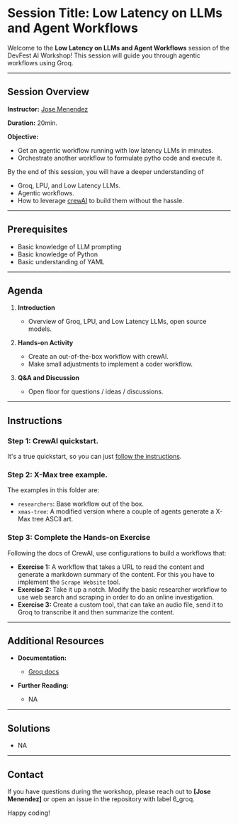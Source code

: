 
# Session Title: Low Latency on LLMs and Agent Workflows

Welcome to the **Low Latency on LLMs and Agent Workflows** session of the DevFest AI Workshop! This session will guide you through agentic workflows using Groq.

---

## Session Overview

**Instructor:** [Jose Menendez](https://www.linkedin.com/in/menendezp/)

**Duration:** 20min.

**Objective:**  
- Get an agentic workflow running with low latency LLMs in minutes.
- Orchestrate another workflow to formulate pytho code and execute it.
  
By the end of this session, you will have a deeper understanding of 
- Groq, LPU, and Low Latency LLMs.
- Agentic workflows.
- How to leverage [crewAI](https://crewai.com/) to build them without the hassle.

---

## Prerequisites

- Basic knowledge of LLM prompting
- Basic knowledge of Python
- Basic understanding of YAML

---

## Agenda

1. **Introduction**  
   - Overview of Groq, LPU, and Low Latency LLMs, open source models.

2. **Hands-on Activity**  
   - Create an out-of-the-box workflow with crewAI.
   - Make small adjustments to implement a coder workflow.

3. **Q&A and Discussion**  
   - Open floor for questions / ideas / discussions.

---

## Instructions

### Step 1: CrewAI quickstart.
It's a true quickstart, so you can just [follow the instructions](https://docs.crewai.com/quickstart).

### Step 2: X-Max tree example.
The examples in this folder are:
- `researchers`: Base workflow out of the box.
- `xmas-tree`: A modified version where a couple of agents generate a X-Max tree ASCII art.


### Step 3: Complete the Hands-on Exercise
Following the docs of CrewAI, use configurations to build a workflows that:

- **Exercise 1:** A workflow that takes a URL to read the content and generate a markdown summary of the content. For this you have to implement the `Scrape Website` tool.
- **Exercise 2:** Take it up a notch. Modify the basic researcher workflow to use web search and scraping in order to do an online investigation. 
- **Exercise 3:** Create a custom tool, that can take an audio file, send it to Groq to transcribe it and then summarize the content.

---

## Additional Resources

- **Documentation:**  
  - [Groq docs](https://console.groq.com/docs/overview)
  
- **Further Reading:**  
  - NA

---

## Solutions

- NA

---

## Contact

If you have questions during the workshop, please reach out to **[Jose Menendez]** or open an issue in the repository with label 6_groq.

Happy coding!
